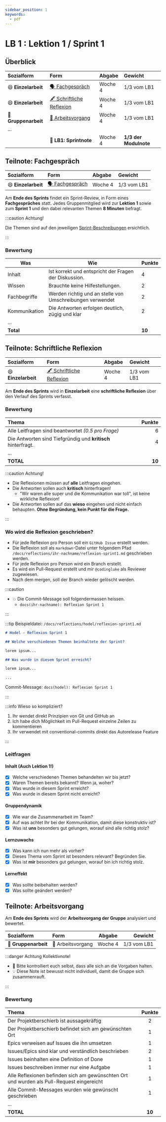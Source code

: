 ```yaml
---
sidebar_position: 1
keywords:
  - pdf
---
```


# LB 1 : Lektion 1 / Sprint 1

## Überblick

| Sozialform               | Form                                                          | Abgabe  | Gewicht               |
| :----------------------- | :------------------------------------------------------------ | :------ | :-------------------- |
| :smile: **Einzelarbeit** | [🗣️ Fachgespräch](#teilnote-fachgespräch)                     | Woche 4 | 1/3 vom LB1           |
| :smile: **Einzelarbeit** | [🖋️ Schriftliche Reflexion](#teilnote-schriftliche-reflexion) | Woche 4 | 1/3 vom LB1           |
| 👬 **Gruppenarbeit**     | [👷 Arbeitsvorgang](#teilnote-arbeitsvorgang)                 | Woche 4 | 1/3 vom LB1           |
| ...                      |                                                               |         |                       |
|                          | 🏅 **LB1: Sprintnote**                                        | Woche 4 | **1/3 der Modulnote** |

## Teilnote: Fachgespräch

| Sozialform               | Form                                      | Abgabe  | Gewicht     |
| :----------------------- | :---------------------------------------- | :------ | :---------- |
| :smile: **Einzelarbeit** | [🗣️ Fachgespräch](#teilnote-fachgespräch) | Woche 4 | 1/3 vom LB1 |

Am **Ende des Sprints** findet ein Sprint-Review, in Form eines
**Fachgespräches** statt. Jedes Gruppenmitglied wird zur **Lektion 1** sowie zum
**Sprint 1** und den dabei relevanten Themen **8 Minuten** befragt.

:::caution Achtung!

Die Themen sind auf den jeweiligen [Sprint-Beschreibungen](../sprints/index.md)
ersichtlich.

:::

### Bewertung

| Was           | Wie                                                       | Punkte |
| ------------- | --------------------------------------------------------- | ------ |
| Inhalt        | Ist korrekt und entspricht der Fragen der Diskussion.     | 4      |
| Wissen        | Brauchte keine Hilfestellungen.                           | 2      |
| Fachbegriffe  | Werden richtig und an stelle von Umschreibungen verwendet | 2      |
| Kommunikation | Die Antworten erfolgen deutlich, zügig und klar           | 2      |
| ...           |                                                           |        |
| **Total**     |                                                           | **10** |

## Teilnote: Schriftliche Reflexion

| Sozialform               | Form                                                 | Abgabe  | Gewicht     |
| :----------------------- | :--------------------------------------------------- | :------ | :---------- |
| :smile: **Einzelarbeit** | [🖋️ Schriftliche Reflexion](#schriftliche-reflexion) | Woche 4 | 1/3 vom LB1 |

Am **Ende des Sprints** wird in **Einzelarbeit** eine **schriftliche Reflexion**
über den Verlauf des Sprints verfasst.

### Bewertung

| Thema                                                        | Punkte |
| :----------------------------------------------------------- | -----: |
| Alle Leitfragen sind beantwortet _(0.5 pro Frage)_           |      6 |
| Die Antworten sind Tiefgründig und **kritisch** hinterfragt. |      4 |
| ...                                                          |        |
| **TOTAL**                                                    | **10** |

:::caution Achtung!

- Die Reflexionen müssen auf **alle** Leitfragen eingehen.
- Die Antworten sollen auch **kritisch** hinterfragen!
  - "Wir waren alle super und die Kommunikation war toll", ist keine wirkliche
    Reflexion!
- Die Antworten sollen auf das **wieso** eingehen und nicht einfach behaupten.
  **Ohne Begründung, kein Punkt für die Frage.**

:::

### Wo wird die Reflexion geschrieben?

- Für jede Reflexion pro Person soll ein `GitHub Issue` erstellt werden.
- Die Reflexion soll als `markdown`-Datei unter folgendem Pfad
  `/docs/reflections/ihr-nachname/reflexion-sprint1.md` geschrieben werden.
- Für jede Reflexion pro Person wird ein Branch erstellt.
- Es wird ein Pull-Request erstellt und mir `@codingluke` als Reviewer
  zugewiesen.
- Nach dem mergen, soll der Branch wieder gelöscht werden.

:::caution

- :boom: Die Commit-Message soll folgendermassen heissen.
  - `docs(ihr-nachname): Reflexion Sprint 1`

:::

:::tip Beispieldatei: `/docs/reflections/hodel/reflexion-sprint1.md`

```markdown
# Hodel - Reflexion Sprint 1

## Welche verschiedenen Themen beinhaltete der Sprint?

lorem ipsum...

## Was wurde in diesem Sprint erreicht?

lorem ipsum...

...
```

Commit-Message: `docs(hodel): Reflexion Sprint 1`

:::

:::info Wieso so kompliziert?

1. Ihr wendet direkt Prinzipien von Git und GitHub an
2. Ich habe dich Möglichkeit im Pull-Request einzelne Zeilen zu kommentieren
3. Ihr verwendet mit conventional-commits direkt das Autorelease Feature

:::

### Leitfragen

#### Inhalt (Auch Lektion 1!)

- [x] Welche verschiedenen Themen behandelten wir bis jetzt?
- [x] Waren Themen bereits bekannt? Wenn ja, woher?
- [x] Was wurde in diesem Sprint erreicht?
- [x] Was wurde in diesem Sprint nicht erreicht?

#### Gruppendynamik

- [x] Wie war die Zusammenarbeit im Team?
- [x] Auf was achtet Ihr bei der Kommunikation, damit diese konstruktiv ist?
- [x] Was ist **uns** besonders gut gelungen, worauf sind alle richtig stolz?

#### Lernzuwachs

- [x] Was kann ich nun mehr als vorher?
- [x] Dieses Thema vom Sprint ist besonders relevant? Begründen Sie.
- [x] Was ist **mir** besonders gut gelungen, worauf bin ich richtig stolz.

#### Lerneffekt

- [x] Was sollte beibehalten werden?
- [x] Was sollte geändert werden?

## Teilnote: Arbeitsvorgang

Am **Ende des Sprints** wird der **Arbeitsvorgang der Gruppe** analysiert und
bewertet.

| Sozialform           | Form              | Abgabe  |     Gewicht |
| :------------------- | :---------------- | :-----: | ----------: |
| 👬 **Gruppenarbeit** | 👷 Arbeitsvorgang | Woche 4 | 1/3 vom LB1 |

:::danger Achtung Kollektivnote!

- 👮 Bitte kontrolliert euch selbst, dass alle sich an die Vorgaben halten.
- 💡 Diese Note ist bewusst nicht individuell, damit die Gruppe sich
  zusammenrauft.

:::

### Bewertung

| Thema                                                                                     | Punkte |
| :---------------------------------------------------------------------------------------- | :----: |
| Der Projektberschierb ist aussagekräftig                                                  |   2    |
| Der Projektberschierb befindet sich am gewünschten Ort                                    |   1    |
| Epics verweisen auf Issues die ihn umsetzen                                               |   1    |
| Issues/Epics sind klar und verständlich beschrieben                                       |   2    |
| Issues beinhalten eine Definition of Done                                                 |   1    |
| Issues beschreiben immer nur eine Aufgabe                                                 |   1    |
| Alle Reflexionen befinden sich am gewünschten Ort und wurden als Pull-Request eingereicht |   1    |
| Alle Commit-Messages wurden wie gewünscht geschrieben                                     |   1    |
| ...                                                                                       |        |
| **TOTAL**                                                                                 | **10** |
